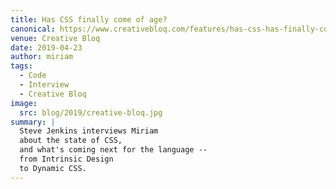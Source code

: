 ```yaml
---
title: Has CSS finally come of age?
canonical: https://www.creativebloq.com/features/has-css-has-finally-come-of-age
venue: Creative Bloq
date: 2019-04-23
author: miriam
tags:
  - Code
  - Interview
  - Creative Bloq
image:
  src: blog/2019/creative-bloq.jpg
summary: |
  Steve Jenkins interviews Miriam
  about the state of CSS,
  and what's coming next for the language --
  from Intrinsic Design
  to Dynamic CSS.
---
```

